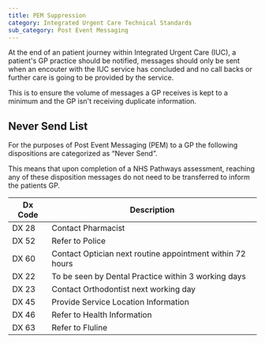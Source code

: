 ```yaml
---
title: PEM Suppression
category: Integrated Urgent Care Technical Standards
sub_category: Post Event Messaging
---
```


At the end of an patient journey within Integrated Urgent Care (IUC), a patient's GP practice should be notified, messages should only be sent when an encouter with the IUC service has concluded and no call backs or further care is going to be provided by the service. 

This is to ensure the volume of messages a GP receives is kept to a minimum and the GP isn't receiving duplicate information.


## Never Send List

For the purposes of Post Event Messaging (PEM) to a GP the following dispositions are categorized as “Never Send”. 

This means that upon completion of a NHS Pathways assessment, reaching any of these disposition messages do not need to be transferred to inform the patients GP.

| Dx Code | Description                              |
| ------- | ---------------------------------------- |
| DX 28   | Contact Pharmacist                       |
| DX 52   | Refer to Police                          |
| DX 60   | Contact Optician next routine appointment within 72 hours |
| DX 22   | To be seen by Dental Practice within 3 working days |
| DX 23   | Contact Orthodontist next working day    |
| DX 45   | Provide Service Location Information     |
| DX 46   | Refer to Health Information              |
| DX 63   | Refer to Fluline                         |

